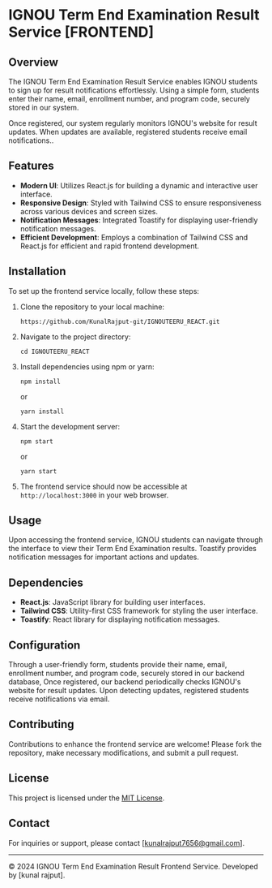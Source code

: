 # IGNOU Term End Examination Result Service [FRONTEND]

## Overview

The IGNOU Term End Examination Result Service enables IGNOU students to sign up for result notifications effortlessly. Using a simple form, students enter their name, email, enrollment number, and program code, securely stored in our system.

Once registered, our system regularly monitors IGNOU's website for result updates. When updates are available, registered students receive email notifications..

## Features

- **Modern UI**: Utilizes React.js for building a dynamic and interactive user interface.
- **Responsive Design**: Styled with Tailwind CSS to ensure responsiveness across various devices and screen sizes.
- **Notification Messages**: Integrated Toastify for displaying user-friendly notification messages.
- **Efficient Development**: Employs a combination of Tailwind CSS and React.js for efficient and rapid frontend development.

## Installation

To set up the frontend service locally, follow these steps:

1. Clone the repository to your local machine:

    ```
    https://github.com/KunalRajput-git/IGNOUTEERU_REACT.git
    ```

2. Navigate to the project directory:

    ```
    cd IGNOUTEERU_REACT
    ```

3. Install dependencies using npm or yarn:

    ```
    npm install
    ```
    or
    ```
    yarn install
    ```

4. Start the development server:

    ```
    npm start
    ```
    or
    ```
    yarn start
    ```

5. The frontend service should now be accessible at `http://localhost:3000` in your web browser.

## Usage

Upon accessing the frontend service, IGNOU students can navigate through the interface to view their Term End Examination results. Toastify provides notification messages for important actions and updates.

## Dependencies

- **React.js**: JavaScript library for building user interfaces.
- **Tailwind CSS**: Utility-first CSS framework for styling the user interface.
- **Toastify**: React library for displaying notification messages.

## Configuration
Through a user-friendly form, students provide their name, email, enrollment number, and program code, securely stored in our backend database, Once registered, our backend periodically checks IGNOU's website for result updates. Upon detecting updates, registered students receive notifications via email.

## Contributing

Contributions to enhance the frontend service are welcome! Please fork the repository, make necessary modifications, and submit a pull request.

## License

This project is licensed under the [MIT License](LICENSE).

## Contact

For inquiries or support, please contact [kunalrajput7656@gmail.com].

---
© 2024 IGNOU Term End Examination Result Frontend Service. Developed by [kunal rajput].
